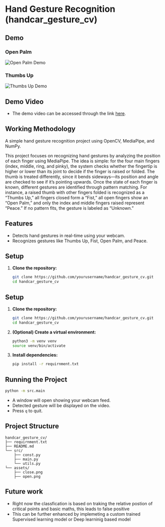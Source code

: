 # Hand Gesture Recognition (handcar_gesture_cv)


## Demo

### Open Palm
![Open Palm Demo](assets/open.png)

### Thumbs Up
![Thumbs Up Demo](assets/close.png)

## Demo Video  

- The demo video can be accessed through the link [here](https://drive.google.com/file/d/1hhhnOSMpXxIV75jculkRmvDPz6Qc59wO/view?usp=sharing).

## Working Methodology
A simple hand gesture recognition project using OpenCV, MediaPipe, and NumPy.

This project focuses on recognizing hand gestures by analyzing the position of each finger using MediaPipe. The idea is simple: for the four main fingers (index, middle, ring, and pinky), the system checks whether the fingertip is higher or lower than its joint to decide if the finger is raised or folded. The thumb is treated differently, since it bends sideways—its position and angle are checked to see if it’s pointing upwards. Once the state of each finger is known, different gestures are identified through pattern matching. For instance, a raised thumb with other fingers folded is recognized as a “Thumbs Up,” all fingers closed form a “Fist,” all open fingers show an “Open Palm,” and only the index and middle fingers raised represent “Peace.” If no pattern fits, the gesture is labeled as “Unknown.”

## Features

- Detects hand gestures in real-time using your webcam.
- Recognizes gestures like Thumbs Up, Fist, Open Palm, and Peace.


## Setup

1. **Clone the repository:**
   ```sh
   git clone https://github.com/yourusername/handcar_gesture_cv.git
   cd handcar_gesture_cv
   
## Setup

1. **Clone the repository:**
   ```sh
   git clone https://github.com/yourusername/handcar_gesture_cv.git
   cd handcar_gesture_cv
   ```

2. **(Optional) Create a virtual environment:**
   ```sh
   python3 -m venv venv
   source venv/bin/activate
   ```

3. **Install dependencies:**
   ```sh
   pip install -r requirnment.txt
   ```

## Running the Project

```sh
python -m src.main
```

- A window will open showing your webcam feed.
- Detected gesture will be displayed on the video.
- Press `q` to quit.

## Project Structure

```
handcar_gesture_cv/
├── requirnment.txt
├── README.md
└── src/
    ├── const.py
    ├── main.py
    └── utils.py
└── assets/
    ├── close.png
    ├── open.png
```



## Future work

- Right now the classfication is based on traking the relative postion of critical points and basic maths, this leads to false positive
- This can be further enhanced by implemeting a custom trained Supervised learning model or Deep learninig based model